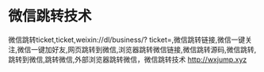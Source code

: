 # 微信跳转技术
微信跳转ticket,ticket,weixin://dl/business/? ticket=,微信跳转链接,微信一键关注,微信一键加好友,网页跳转到微信,浏览器跳转微信链接,微信跳转源码,微信跳转,跳转到微信,跳转微信,外部浏览器跳转微信，微信跳转技术 http://wxjump.xyz

